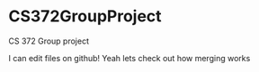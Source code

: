 # CS372GroupProject
CS 372 Group project

I can edit files on github! Yeah lets check out how merging works
